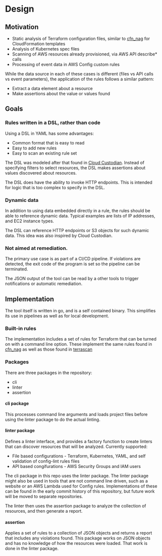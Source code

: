 # Design

## Motivation

* Static analysis of Terraform configuration files, similar to [cfn_nag](https://github.com/stelligent/cfn_nag) for CloudFormation templates
* Analysis of Kubernetes spec files
* Scanning of AWS resources already provisioned, via AWS API describe* calls
* Processing of event data in AWS Config custom rules

While the data source in each of these cases is different (files vs API calls vs event parameters), the application of the rules follows a similar pattern:

* Extract a data element about a resource
* Make assertions about the value or values found

## Goals

### Rules written in a DSL, rather than code

Using a DSL in YAML has some advantages: 

* Common format that is easy to read
* Easy to add new rules
* Easy to scan an existing rule set

The DSL was modeled after that found in [Cloud Custodian](https://github.com/capitalone/cloud-custodian). Instead of specifying filters to select resources, the DSL makes assertions about values discovered about resources.

The DSL does have the ability to invoke HTTP endpoints. This is intended for logic that is too complex to specify in the DSL.

### Dynamic data

In addition to using data embedded directly in a rule, the rules should be able to reference dynamic data. Typical examples are lists of IP addresses, and EC2 instance types. 

The DSL can reference HTTP endpoints or S3 objects for such dynamic data. This idea was also inspired by Cloud Custodian.

### Not aimed at remediation. 

The primary use case is as part of a CI/CD pipeline. If violations are detected, the exit code of the program is set so the pipeline can be terminated.

The JSON output of the tool can be read by a other tools to trigger notifications or automatic remediation.

## Implementation 

The tool itself is written in go, and is a self contained binary. This simplifies its use in pipelines as well as for local development.  

### Built-in rules

The implementation includes a set of rules for Terraform that can be turned on with a command line option. These implement the same rules found in [cfn_nag](https://github.com/stelligent/cfn_nag) as well as those found in [terrascan](https://github.com/cesar-rodriguez/terrascan)

### Packages

There are three packages in the repository:

* cli
* linter
* assertion

#### cli package

This processes command line arguments and loads project files before using the linter package to do the actual linting.

#### linter package

Defines a linter interface, and provides a factory function to create linters that can discover resources that will be analyzed.
Currently supported:

* File based configurations - Terraform, Kubernetes, YAML, and self validation of config-lint rules files
* API based congifurations - AWS Security Groups and IAM users

The cli package in this repo uses the linter package. The linter package might also be used in tools that are not command line driven, such as a website or an AWS Lambda used for Config rules. Implementations of these can be found in the early commit history of this repository, but future work will be moved to separate repositories.

The linter then uses the assertion package to analyze the collection of resources, and then generate a report.

#### assertion

Applies a set of rules to a collection of JSON objects and returns a report that includes any violations found. 
This package works on JSON objects and has no knowledge of how the resources were loaded. That work is done in the linter package.

